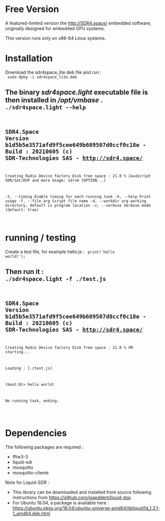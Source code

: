 # Free Version
A featured-limited version the http://SDR4.space/ embedded software, originally designed for embedded GPU systems.

This version runs only on x86-64 Linux systems.

# Installation

Download the sdr4space_lite.deb file and run :   
<code>
sudo dpkg -i sdr4space_lite.deb
</code>

The binary *sdr4space.light* executable file is then installed in */opt/vmbase* . 
<code>
  ./sdr4space.light --help
---------------------------------------------------------------------------------
 SDR4.Space Version b1d5b5e3571afd9f5cee649b609507d0ccf0c18e - Build : 20210605
      (c) SDR-Technologies SAS - http://sdr4.space/
---------------------------------------------------------------------------------
Creating Radio Device factory
 Disk free space : 21.0 % 
JavaScript SDR/Sat/DSP and more
Usage:
  sdrvm [OPTION...]

  -t, --timing       Enable timing for each running task
  -h, --help         Print usage
  -f, --file arg     Script file name
  -d, --workdir arg  working directory, default is program location 
  -v, --verbose      Verbose mode (default: true)

</code>

# running / testing

Create a test file, for example hello.js :
<code>
  print('hello world!');
  </code>
  
 Then run it :
 <code>
  ./sdr4space.light -f ./test.js 
---------------------------------------------------------------------------------
 SDR4.Space Version b1d5b5e3571afd9f5cee649b609507d0ccf0c18e - Build : 20210605
      (c) SDR-Technologies SAS - http://sdr4.space/
---------------------------------------------------------------------------------
Creating Radio Device factory
 Disk free space : 21.0 % 
 VM starting...

 Loading : [./test.js]

(boot:0)> hello world!

No running task, ending.

 </code>

# Dependencies 

The following packages are required :
* fftw3-3
* liquid-sdr
* mosquitto
* mosquitto-clients

Note for Liquid-SDR :
* This library can be downloaded and installed from source following instructions from https://github.com/jgaeddert/liquid-dsp
* For Ubuntu 18.04, a package is available here : https://ubuntu.pkgs.org/18.04/ubuntu-universe-amd64/libliquid1d_1.3.1-1_amd64.deb.html



# 
